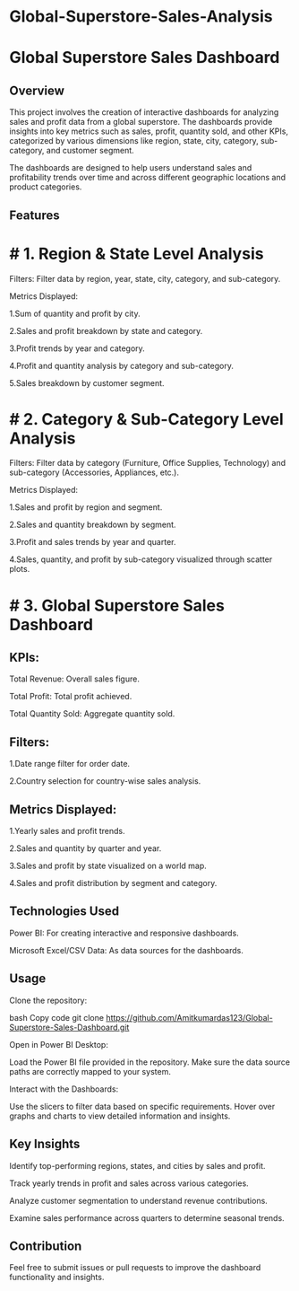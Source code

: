# Global-Superstore-Sales-Analysis


# Global Superstore Sales Dashboard
## Overview
This project involves the creation of interactive dashboards for analyzing sales and profit data from a global superstore. The dashboards provide insights into key metrics such as sales, profit, quantity sold, and other KPIs, categorized by various dimensions like region, state, city, category, sub-category, and customer segment.

The dashboards are designed to help users understand sales and profitability trends over time and across different geographic locations and product categories.

## Features
# # 1. Region & State Level Analysis
Filters: Filter data by region, year, state, city, category, and sub-category.

Metrics Displayed:

1.Sum of quantity and profit by city.

2.Sales and profit breakdown by state and category.

3.Profit trends by year and category.

4.Profit and quantity analysis by category and sub-category.

5.Sales breakdown by customer segment.

# # 2. Category & Sub-Category Level Analysis
Filters: Filter data by category (Furniture, Office Supplies, Technology) and sub-category (Accessories, Appliances, etc.).

Metrics Displayed:

1.Sales and profit by region and segment.

2.Sales and quantity breakdown by segment.

3.Profit and sales trends by year and quarter.

4.Sales, quantity, and profit by sub-category visualized through scatter plots.

# # 3. Global Superstore Sales Dashboard
## KPIs:

Total Revenue: Overall sales figure.

Total Profit: Total profit achieved.

Total Quantity Sold: Aggregate quantity sold.

## Filters:

1.Date range filter for order date.

2.Country selection for country-wise sales analysis.

## Metrics Displayed:

1.Yearly sales and profit trends.

2.Sales and quantity by quarter and year.

3.Sales and profit by state visualized on a world map.

4.Sales and profit distribution by segment and category.

## Technologies Used

Power BI: For creating interactive and responsive dashboards.

Microsoft Excel/CSV Data: As data sources for the dashboards.

## Usage

Clone the repository:

bash
Copy code
git clone https://github.com/Amitkumardas123/Global-Superstore-Sales-Dashboard.git

Open in Power BI Desktop:

Load the Power BI file provided in the repository.
Make sure the data source paths are correctly mapped to your system.

Interact with the Dashboards:

Use the slicers to filter data based on specific requirements.
Hover over graphs and charts to view detailed information and insights.

## Key Insights

Identify top-performing regions, states, and cities by sales and profit.

Track yearly trends in profit and sales across various categories.

Analyze customer segmentation to understand revenue contributions.

Examine sales performance across quarters to determine seasonal trends.

## Contribution

Feel free to submit issues or pull requests to improve the dashboard functionality and insights.

